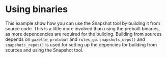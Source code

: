 # Using binaries

This example show how you can use the Snapshot tool by building it from source code. This is a little more involved
than using the prebuilt binaries, as more dependencies are required for the building. Building from sources depends on
`gazelle`, `protobuf` and `rules_go`. `snapshots_deps()` and `snapshots_repos()` is used for setting up the depencies
for building from sources and using the Snapshot tool.
